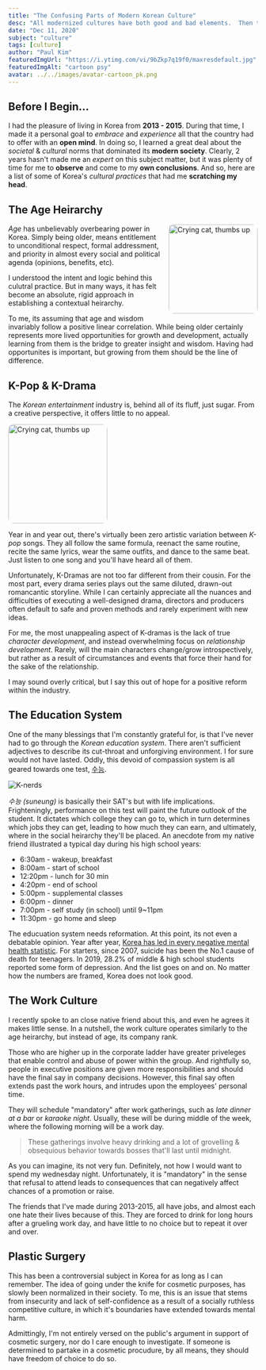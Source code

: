 ```yaml
---
title: "The Confusing Parts of Modern Korean Culture"
desc: "All modernized cultures have both good and bad elements.  Then there are parts that are just confusing..."
date: "Dec 11, 2020"
subject: "culture"
tags: [culture]
author: "Paul Kim"
featuredImgUrl: "https://i.ytimg.com/vi/9bZkp7q19f0/maxresdefault.jpg"
featuredImgAlt: "cartoon psy"
avatar: ../../images/avatar-cartoon_pk.png
---
```


## Before I Begin...

I had the pleasure of living in Korea from **2013 - 2015**. During that time, I made it a personal goal to *embrace* and *experience* all that the country had to offer with an **open mind**.  In doing so, I learned a great deal about the *societal* & *cultural* norms that dominated its **modern society**. Clearly, 2 years hasn't made me an *expert* on this subject matter, but it was plenty of time for me to **observe** and come to my **own conclusions**. And so, here are a list of some of Korea's *cultural practices* that had me **scratching my head**.

## The Age Heirarchy

<img src="https://pbs.twimg.com/media/DWGGf07X4AAtH_K.jpg:large"
     alt="Crying cat, thumbs up"
     style="border-radius: 10px; height: 180px; float:right;margin:0 0 10px 10px;" />

*Age* has unbelievably overbearing power in Korea. Simply being older, means entitlement to unconditional respect, formal addressment, and priority in almost every social and political agenda (opinions, benefits, etc).

I understood the intent and logic behind this culutral practice.  But in many ways, it has felt become an absolute, rigid approach in establishing a contextual heirarchy.

To me, its assuming that age and wisdom invariably follow a positive linear correlation. While being older certainly represents more lived opportunities for growth and development, actually learning from them is the bridge to greater insight and wisdom. Having had opportunites is important, but growing from them should be the line of difference.

## K-Pop & K-Drama

The *Korean entertainment* industry is, behind all of its fluff, just sugar. From a creative perspective, it offers little to no appeal.

<img src="https://pbs.twimg.com/media/ERPKD9GUwAAKgpV.jpg"
     alt="Crying cat, thumbs up"
     style="border-radius: 10px; height: 200px;" />

Year in and year out, there's virtually been zero artistic variation between *K-pop* songs. They all follow the same formula, reenact the same routine, recite the same lyrics, wear the same outfits, and dance to the same beat. Just listen to one song and you'll have heard all of them.

Unfortunately, K-Dramas are not too far different from their cousin. For the most part, every drama series plays out the same diluted, drawn-out romancantic storyline.  While I can certainly appreciate all the nuances and difficulties of executing a well-designed drama, directors and producers often default to safe and proven methods and rarely experiment with new ideas.

For me, the most unappealing aspect of K-dramas is the lack of true *character development*, and instead overwhelming focus on *relationship development*. Rarely, will the main characters change/grow introspectively, but rather as a result of circumstances and events that force their hand for the sake of the relationship.

I may sound overly critical, but I say this out of hope for a positive reform within the industry.

## The Education System

One of the many blessings that I'm constantly grateful for, is that I've never had to go through the *Korean education system*. There aren't sufficient adjectives to describe its cut-throat and unforgiving environment. I for sure would not have lasted. Oddly, this devoid of compassion system is all geared towards one test, [수능](https://borgenproject.org/tag/the-suneung/).

![K-nerds](https://koreanstudyblogdotcom.files.wordpress.com/2013/11/120.jpg)

*수능 (suneung)* is basically their SAT's but with life implications. Frighteningly, performance on this test will paint the future outlook of the student. It dictates which college they can go to, which in turn determines which jobs they can get, leading to how much they can earn, and ultimately, where in the social heirarchy they'll be placed. An anecdote from my native friend illustrated a typical day during his high school years:

- 6:30am - wakeup, breakfast
- 8:00am - start of school
- 12:20pm - lunch for 30 min
- 4:20pm - end of school
- 5:00pm - supplemental classes
- 6:00pm - dinner
- 7:00pm - self study (in school) until 9~11pm
- 11:30pm - go home and sleep

The educuation system needs reformation. At this point, its not even a debatable opinion. Year after year, [Korea has led in every negative mental health statistic](koreaherald.com/view.php?ud=20200427000687). For starters, since 2007, suicide has been the No.1 cause of death for teenagers. In 2019, 28.2% of middle & high school students reported some form of depression. And the list goes on and on. No matter how the numbers are framed, Korea does not look good.

## The Work Culture

I recently spoke to an close native friend about this, and even he agrees it makes little sense. In a nutshell, the work culture operates similarly to the age heirarchy, but instead of age, its company rank.

Those who are higher up in the corporate ladder have greater priveleges that enable control and abuse of power within the group. And rightfully so, people in executive positions are given more responsibilities and should have the final say in company decisions. However, this final say often extends past the work hours, and intrudes upon the employees' personal time.

They will schedule "mandatory" after work gatherings, such as _late dinner at a bar_ or _karaoke night_. Usually, these will be during middle of the week, where the following morning will be a work day.

> These gatherings involve heavy drinking and a lot of grovelling & obsequious behavior towards bosses that'll last until midnight.

As you can imagine, its not very fun. Definitely, not how I would want to spend my wednesday night. Unfortunately, it is "mandatory" in the sense that refusal to attend leads to consequences that can negatively affect chances of a promotion or raise.

The friends that I've made during 2013-2015, all have jobs, and almost each one hate their lives because of this. They are forced to drink for long hours after a grueling work day, and have little to no choice but to repeat it over and over.

## Plastic Surgery

This has been a controversial subject in Korea for as long as I can remember.  The idea of going under the knife for cosmetic purposes, has slowly been normalized in their society.  To me, this is an issue that stems from insecurity and lack of self-confidence as a result of a socially ruthless competitive culture, in which it's boundaries have extended towards mental harm.

Admittingly, I'm not entirely versed on the public's argument in support of cosmetic surgery, nor do I care enough to investigate. If someone is determined to partake in a cosmetic procudure, by all means, they should have freedom of choice to do so.